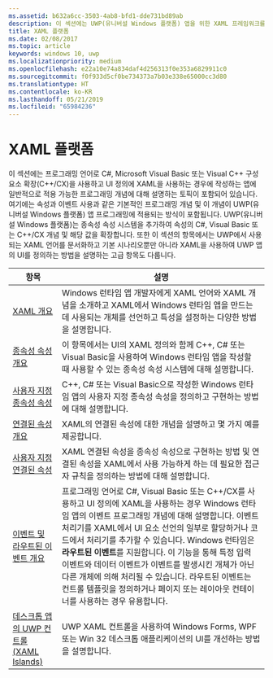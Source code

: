 ```yaml
---
ms.assetid: b632a6cc-3503-4ab8-bfd1-dde731bd89ab
description: 이 섹션에는 UWP(유니버설 Windows 플랫폼) 앱을 위한 XAML 프레임워크를 설명하는 토픽이 포함되어 있습니다.
title: XAML 플랫폼
ms.date: 02/08/2017
ms.topic: article
keywords: windows 10, uwp
ms.localizationpriority: medium
ms.openlocfilehash: e22a10e74a834daf4d256313f0e353a6829911c0
ms.sourcegitcommit: f0f933d5cf0be734373a7b03e338e65000cc3d80
ms.translationtype: HT
ms.contentlocale: ko-KR
ms.lasthandoff: 05/21/2019
ms.locfileid: "65984236"
---
```

# <a name="xaml-platform"></a>XAML 플랫폼


이 섹션에는 프로그래밍 언어로 C#, Microsoft Visual Basic 또는 Visual C++ 구성 요소 확장(C++/CX)을 사용하고 UI 정의에 XAML을 사용하는 경우에 작성하는 앱에 일반적으로 적용 가능한 프로그래밍 개념에 대해 설명하는 토픽이 포함되어 있습니다. 여기에는 속성과 이벤트 사용과 같은 기본적인 프로그래밍 개념 및 이 개념이 UWP(유니버설 Windows 플랫폼) 앱 프로그래밍에 적용되는 방식이 포함됩니다. UWP(유니버설 Windows 플랫폼)는 종속성 속성 시스템을 추가하여 속성의 C#, Visual Basic 또는 C++/CX 개념 및 해당 값을 확장합니다. 또한 이 섹션의 항목에서는 UWP에서 사용되는 XAML 언어를 문서화하고 기본 시나리오뿐만 아니라 XAML을 사용하여 UWP 앱의 UI를 정의하는 방법을 설명하는 고급 항목도 다룹니다.

| 항목 | 설명 |
|-------|-------------|
| [XAML 개요](xaml-overview.md) | Windows 런타임 앱 개발자에게 XAML 언어와 XAML 개념을 소개하고 XAML에서 Windows 런타임 앱을 만드는 데 사용되는 개체를 선언하고 특성을 설정하는 다양한 방법을 설명합니다. |
| [종속성 속성 개요](dependency-properties-overview.md) | 이 항목에서는 UI의 XAML 정의와 함께 C++, C# 또는 Visual Basic을 사용하여 Windows 런타임 앱을 작성할 때 사용할 수 있는 종속성 속성 시스템에 대해 설명합니다. |
| [사용자 지정 종속성 속성](custom-dependency-properties.md) | C++, C# 또는 Visual Basic으로 작성한 Windows 런타임 앱의 사용자 지정 종속성 속성을 정의하고 구현하는 방법에 대해 설명합니다. |
| [연결된 속성 개요](attached-properties-overview.md) | XAML의 연결된 속성에 대한 개념을 설명하고 몇 가지 예를 제공합니다. |
| [사용자 지정 연결된 속성](custom-attached-properties.md) | XAML 연결된 속성을 종속성 속성으로 구현하는 방법 및 연결된 속성을 XAML에서 사용 가능하게 하는 데 필요한 접근자 규칙을 정의하는 방법에 대해 설명합니다. |
| [이벤트 및 라우트된 이벤트 개요](events-and-routed-events-overview.md) | 프로그래밍 언어로 C#, Visual Basic 또는 C++/CX를 사용하고 UI 정의에 XAML을 사용하는 경우 Windows 런타임 앱의 이벤트 프로그래밍 개념에 대해 설명합니다. 이벤트 처리기를 XAML에서 UI 요소 선언의 일부로 할당하거나 코드에서 처리기를 추가할 수 있습니다. Windows 런타임은 **라우트된 이벤트**를 지원합니다. 이 기능을 통해 특정 입력 이벤트와 데이터 이벤트가 이벤트를 발생시킨 개체가 아닌 다른 개체에 의해 처리될 수 있습니다. 라우트된 이벤트는 컨트롤 템플릿을 정의하거나 페이지 또는 레이아웃 컨테이너를 사용하는 경우 유용합니다. |
|[데스크톱 앱의 UWP 컨트롤(XAML Islands)](/windows/apps/desktop/modernize/xaml-islands)| UWP XAML 컨트롤을 사용하여 Windows Forms, WPF 또는 Win 32 데스크톱 애플리케이션의 UI를 개선하는 방법을 설명합니다.|
